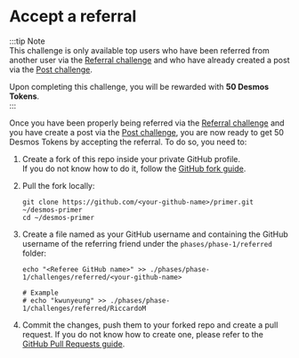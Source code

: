 # Accept a referral
:::tip Note  
This challenge is only available top users who have been referred from another user via the [Referral challenge](refer.md) and who have already created a post via the [Post challenge](create-post.md). 

Upon completing this challenge, you will be rewarded with **50 Desmos Tokens**.   
:::

Once you have been properly being referred via the [Referral challenge](refer.md) and you have create a post via the [Post challenge](create-post.md), you are now ready to get 50 Desmos Tokens by accepting the referral. To do so, you need to:

1. Create a fork of this repo inside your private GitHub profile.  
   If you do not know how to do it, follow the [GitHub fork guide](https://help.github.com/en/github/getting-started-with-github/fork-a-repo).

2. Pull the fork locally:  
   ```shell
   git clone https://github.com/<your-github-name>/primer.git ~/desmos-primer
   cd ~/desmos-primer
   ```
   
3. Create a file named as your GitHub username and containing the GitHub username of the referring friend under the `phases/phase-1/referred` folder: 

   ```shell
   echo "<Referee GitHub name>" >> ./phases/phase-1/challenges/referred/<your-github-name>
      
   # Example
   # echo "kwunyeung" >> ./phases/phase-1/challenges/referred/RiccardoM
   ```
   
4. Commit the changes, push them to your forked repo and create a pull request. If you do not know how to create one, please refer to the [GitHub Pull Requests guide](https://help.github.com/en/github/collaborating-with-issues-and-pull-requests/creating-a-pull-request).